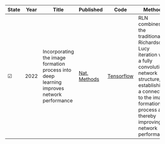 | State|Year|Title | Published  | Code       | Methods |
|-------|-------| ----- | ----- | ------- | ------- |
|&#9745;|2022|Incorporating the image formation process into deep learning improves network performance|[Nat. Methods](https://doi.org/10.1038/s41592-022-01652-7)|[Tensorflow](https://github.com/MeatyPlus/Richardson-Lucy-Net)|RLN combines the traditional Richardson-Lucy iteration with a fully convolutional network structure, establishing a connection to the image formation process and thereby improving network performance.|


